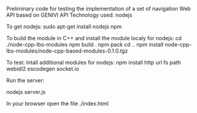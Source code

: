 Preliminary code for testing the implementation of a set of navigation Web API based on GENIVI API 
Technology used: nodejs

To get nodejs:
sudo apt-get install nodejs npm

To build the module in C++ and install the module localy for nodejs:
cd ./node-cpp-lbs-modules 
npm build .
npm pack
cd ..
npm install node-cpp-lbs-modules/node-cpp-based-modules-0.1.0.tgz

To test:
Intall additional modules for nodejs:
npm install http url fs path webidl2 escodegen socket.io

Run the server:

nodejs server.js

In your browser open the file ./index.html

